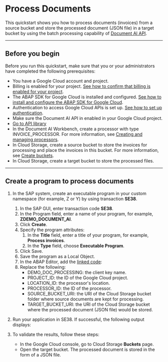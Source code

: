 # Process Documents

This quickstart shows you how to process documents (invoices) from a source bucket and store the processed document (JSON file) in a target bucket by using the batch processing capability of [Document AI API](https://cloud.google.com/document-ai/docs/reference/rest).

---

## Before you begin

Before you run this quickstart, make sure that you or your administrators have completed the following prerequisites:

* You have a Google Cloud account and project.
* Billing is enabled for your project. [See how to confirm that billing is enabled for your project](https://cloud.google.com/billing/docs/how-to/verify-billing-enabled).
* The ABAP SDK for Google Cloud is installed and configured. [See how to install and configure the ABAP SDK for Google Cloud](https://cloud.google.com/solutions/sap/docs/abap-sdk/latest/install-config).
* Authentication to access Google Cloud APIs is set up. [See how to set up authentication](https://cloud.google.com/solutions/sap/docs/abap-sdk/latest/authentication).
* Make sure the Document AI API in enabled in your Google Cloud project.
* [Go to API library](https://console.cloud.google.com/project/_/apis/library/documentai.googleapis.com?_ga=2.206668307.1647484855.1692595078-539814502.1692344606&_gac=1.128498046.1692595451.Cj0KCQjwrfymBhCTARIsADXTabkYt1JrKGWwFS3LWRs7hwDEuej5fiIH68_Z1QJXoaYOJHZy3QNvL5caAnesEALw_wcB)
* In the Document AI Workbench, create a processor with type INVOICE_PROCESSOR. For more information, see [Creating and managing processors](https://cloud.google.com/document-ai/docs/create-processor).
* In Cloud Storage, create a source bucket to store the invoices for processing and place the invoices in this bucket. For more information, see [Create buckets](https://cloud.google.com/storage/docs/creating-buckets).
* In Cloud Storage, create a target bucket to store the processed files.

---

## Create a program to process documents
1. In the SAP system, create an executable program in your custom namespace (for example, Z or Y) by using transaction **SE38**.
    1. In the SAP GUI, enter transaction code **SE38**.
    2. In the Program field, enter a name of your program, for example, **ZDEMO_DOCUMENT_AI**.
    3. Click **Create**.
    4. Specify the program attributes:
       1. In the **Title** field, enter a title of your program, for example, **Process invoices**.
       2. In the **Type** field, choose **Executable Program**.
    7. Click Save.
    8. Save the program as a Local Object.
    9. In the ABAP Editor, add the [linked code](zr_qs_process_documents.prog.abap):
    10. Replace the following:
        * DEMO_DOC_PROCESSING: the client key name.
        * PROJECT_ID: the ID of the Google Cloud project.
        * LOCATION_ID: the processor's location.
        * PROCESSOR_ID: the ID of the processor.
        * SOURCE_BUCKET_URI: the URI of the Cloud Storage bucket folder where source documents are kept for processing.
        * TARGET_BUCKET_URI: the URI of the Cloud Storage bucket where the processed document (JSON file) would be stored.

2. Run your application in SE38. If successful, the following output displays:
3. To validate the results, follow these steps:
    * In the Google Cloud console, go to Cloud Storage **Buckets** page.
    * Open the target bucket. The processed document is stored in the form of a JSON file.  